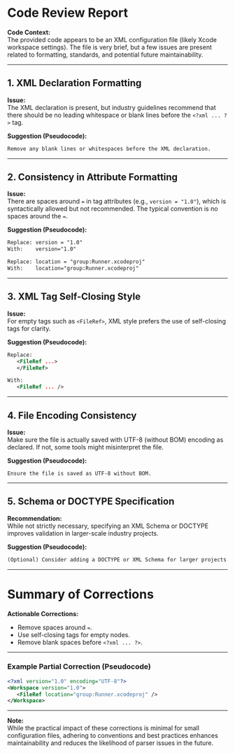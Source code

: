 # Code Review Report

**Code Context:**  
The provided code appears to be an XML configuration file (likely Xcode workspace settings). The file is very brief, but a few issues are present related to formatting, standards, and potential future maintainability.

---

## 1. XML Declaration Formatting

**Issue:**  
The XML declaration is present, but industry guidelines recommend that there should be no leading whitespace or blank lines before the `<?xml ... ?>` tag.

**Suggestion (Pseudocode):**
```xml
Remove any blank lines or whitespaces before the XML declaration.
```

---

## 2. Consistency in Attribute Formatting

**Issue:**  
There are spaces around `=` in tag attributes (e.g., `version = "1.0"`), which is syntactically allowed but not recommended. The typical convention is no spaces around the `=`.

**Suggestion (Pseudocode):**
```xml
Replace: version = "1.0"
With:    version="1.0"

Replace: location = "group:Runner.xcodeproj"
With:    location="group:Runner.xcodeproj"
```

---

## 3. XML Tag Self-Closing Style

**Issue:**  
For empty tags such as `<FileRef>`, XML style prefers the use of self-closing tags for clarity.

**Suggestion (Pseudocode):**
```xml
Replace:
   <FileRef ...>
   </FileRef>

With:
   <FileRef ... />
```

---

## 4. File Encoding Consistency

**Issue:**  
Make sure the file is actually saved with UTF-8 (without BOM) encoding as declared. If not, some tools might misinterpret the file.

**Suggestion (Pseudocode):**
```text
Ensure the file is saved as UTF-8 without BOM.
```

---

## 5. Schema or DOCTYPE Specification

**Recommendation:**  
While not strictly necessary, specifying an XML Schema or DOCTYPE improves validation in larger-scale industry projects.

**Suggestion (Pseudocode):**
```xml
(Optional) Consider adding a DOCTYPE or XML Schema for larger projects.
```

---

# Summary of Corrections

**Actionable Corrections:**
- Remove spaces around `=`.
- Use self-closing tags for empty nodes.
- Remove blank spaces before `<?xml ... ?>`.

---

### Example Partial Correction (Pseudocode)

```xml
<?xml version="1.0" encoding="UTF-8"?>
<Workspace version="1.0">
   <FileRef location="group:Runner.xcodeproj" />
</Workspace>
```

---

**Note:**  
While the practical impact of these corrections is minimal for small configuration files, adhering to conventions and best practices enhances maintainability and reduces the likelihood of parser issues in the future.